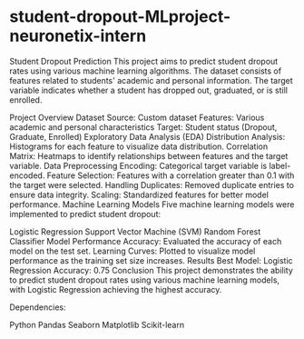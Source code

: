# student-dropout-MLproject-neuronetix-intern
Student Dropout Prediction
This project aims to predict student dropout rates using various machine learning algorithms. 
The dataset consists of features related to students' academic and personal information. 
The target variable indicates whether a student has dropped out, graduated, or is still enrolled.

Project Overview
Dataset
Source: Custom dataset
Features: Various academic and personal characteristics
Target: Student status (Dropout, Graduate, Enrolled)
Exploratory Data Analysis (EDA)
Distribution Analysis:
Histograms for each feature to visualize data distribution.
Correlation Matrix:
Heatmaps to identify relationships between features and the target variable.
Data Preprocessing
Encoding: 
Categorical target variable is label-encoded.
Feature Selection: 
Features with a correlation greater than 0.1 with the target were selected.
Handling Duplicates: 
Removed duplicate entries to ensure data integrity.
Scaling: 
Standardized features for better model performance.
Machine Learning Models
Five machine learning models were implemented to predict student dropout:

Logistic Regression
Support Vector Machine (SVM)
Random Forest Classifier
Model Performance
Accuracy: Evaluated the accuracy of each model on the test set.
Learning Curves: Plotted to visualize model performance as the training set size increases.
Results
Best Model: Logistic Regression
Accuracy: 0.75
Conclusion
This project demonstrates the ability to predict student dropout rates using various machine learning models,
with Logistic Regression achieving the highest accuracy.

Dependencies:

Python
Pandas
Seaborn
Matplotlib
Scikit-learn
